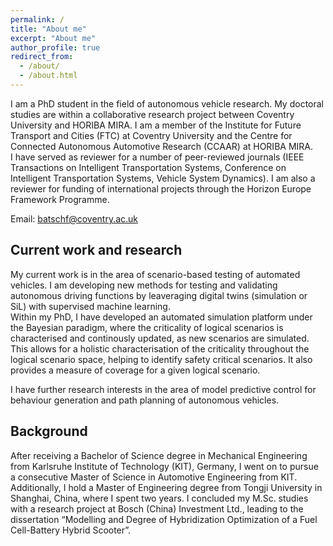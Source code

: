 ```yaml
---
permalink: /
title: "About me"
excerpt: "About me"
author_profile: true
redirect_from: 
  - /about/
  - /about.html
---
```


I am a PhD student in the field of autonomous vehicle research. My doctoral studies are within a collaborative research project between Coventry University and HORIBA MIRA. I am a member of the Institute for Future Transport and Cities (FTC) at Coventry University and the Centre for Connected Autonomous Automotive Research (CCAAR) at HORIBA MIRA.  
I have served as reviewer for a number of peer-reviewed journals (IEEE Transactions on Intelligent Transportation Systems, Conference on Intelligent Transportation Systems, Vehicle System Dynamics). I am also a reviewer for funding of international projects through the Horizon Europe Framework Programme.

Email: batschf@coventry.ac.uk

Current work and research
------
My current work is in the area of scenario-based testing of automated vehicles. I am developing new methods for testing and validating autonomous driving functions by leaveraging digital twins (simulation or SiL) with supervised machine learning.  
Within my PhD, I have developed an automated simulation platform under the Bayesian paradigm, where the criticality of logical scenarios is characterised and continously updated, as new scenarios are simulated. This allows for a holistic characterisation of the criticality throughout the logical scenario space, helping to identify safety critical scenarios. It also provides a measure of coverage for a given logical scenario. 

I have further research interests in the area of model predictive control for behaviour generation and path planning of autonomous vehicles.

Background
------
After receiving a Bachelor of Science degree in Mechanical Engineering from Karlsruhe Institute of Technology (KIT), Germany, I went on to pursue a consecutive Master of Science in Automotive Engineering from KIT. Additionally, I hold a Master of Engineering degree from Tongji University in Shanghai, China, where I spent two years. I concluded my M.Sc. studies with a research project at Bosch (China) Investment Ltd., leading to the dissertation “Modelling and Degree of Hybridization Optimization of a Fuel Cell-Battery Hybrid Scooter”.
